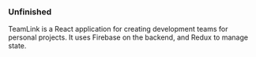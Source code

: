 ### Unfinished
TeamLink is a React application for creating development teams for personal projects. It uses Firebase on the backend, and Redux to manage state. 
